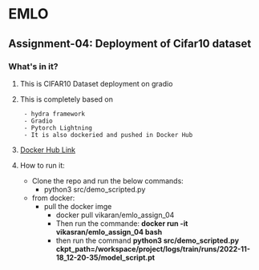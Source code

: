 # EMLO 
## Assignment-04: Deployment of Cifar10 dataset

### What's in it?
1. This is CIFAR10 Dataset deployment on gradio
2. This is completely based on 

        - hydra framework
        - Gradio
        - Pytorch Lightning
        - It is also dockeried and pushed in Docker Hub
3. [Docker Hub Link](https://hub.docker.com/repository/docker/vikasran/emlo_assign_04)
4. How to run it:

    - Clone the repo and run the below commands:
        - python3 src/demo_scripted.py
    - from docker:
        - pull the docker imge
            - docker pull vikaran/emlo_assign_04
            -  Then run the commande: **docker run -it vikasran/emlo_assign_04 bash**
            - then run the command **python3 src/demo_scripted.py ckpt_path=/workspace/project/logs/train/runs/2022-11-18_12-20-35/model_script.pt**
